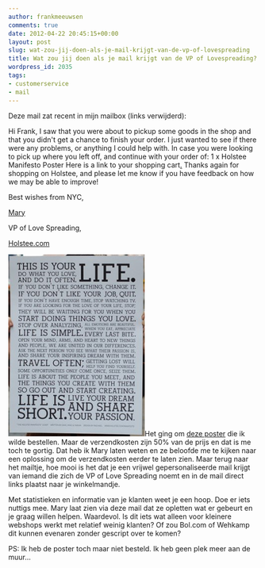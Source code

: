 ```yaml
---
author: frankmeeuwsen
comments: true
date: 2012-04-22 20:45:15+00:00
layout: post
slug: wat-zou-jij-doen-als-je-mail-krijgt-van-de-vp-of-lovespreading
title: Wat zou jij doen als je mail krijgt van de VP of Lovespreading?
wordpress_id: 2035
tags:
- customerservice
- mail
---
```


Deze mail zat recent in mijn mailbox (links verwijderd):


Hi Frank, I saw that you were about to pickup some goods in the shop and that you didn't get a chance to finish your order. I just wanted to see if there were any problems, or anything I could help with. In case you were looking to pick up where you left off, and continue with your order of: 1 x Holstee Manifesto Poster Here is a link to your shopping cart[.](https://checkout.shopify.com/orders/315352/dadbf84626d8c34843784bfe8362fd78) Thanks again for shopping on Holstee, and please let me know if you have feedback on how we may be able to improve!




Best wishes from NYC,




[Mary ](http://shop.holstee.com/blogs/family/4693962-mary-shouvlin)




VP of Love Spreading,




[Holstee.com](http://shop.holstee.com/collections/all-items)


![](../images/uploadimages/HOLSTEE_-_Holstee_%7C_The_Holstee_Manifesto_Poster-20120422-224202.jpg)Het ging om [deze poster](http://shop.holstee.com/collections/all-items/products/holstee-manifesto-poster) die ik wilde bestellen. Maar de verzendkosten zijn 50% van de prijs en dat is me toch te gortig. Dat heb ik Mary laten weten en ze beloofde me te kijken naar een oplossing om de verzendkosten eerder te laten zien. Maar terug naar het mailtje, hoe mooi is het dat je een vrijwel gepersonaliseerde mail krijgt van iemand die zich de VP of Love Spreading noemt en in de mail direct links plaatst naar je winkelmandje.

Met statistieken en informatie van je klanten weet je een hoop. Doe er iets nuttigs mee. Mary laat zien via deze mail dat ze opletten wat er gebeurt en je graag willen helpen. Waardevol. Is dit iets wat alleen voor kleinere webshops werkt met relatief weinig klanten? Of zou Bol.com of Wehkamp dit kunnen evenaren zonder gescript over te komen?

PS: Ik heb de poster toch maar niet besteld. Ik heb geen plek meer aan de muur...
